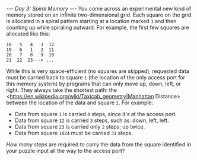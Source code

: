 *--- Day 3: Spiral Memory ---*
You come across an experimental new kind of memory stored on an infinite two-dimensional grid.
Each square on the grid is allocated in a spiral pattern starting at a location marked `1` and then counting up while spiraling outward. For example, the first few squares are allocated like this:
```17  16  15  14  13
18   5   4   3  12
19   6   1   2  11
20   7   8   9  10
21  22  23---> ...
```
While this is very space-efficient (no squares are skipped), requested data must be carried back to square `1` (the location of the only access port for this memory system) by programs that can only move up, down, left, or right. They always take the shortest path: the <https://en.wikipedia.org/wiki/Taxicab_geometry|Manhattan Distance> between the location of the data and square `1`.
For example:

- Data from square `1` is carried `0` steps, since it's at the access port.
- Data from square `12` is carried `3` steps, such as: down, left, left.
- Data from square `23` is carried only `2` steps: up twice.
- Data from square `1024` must be carried `31` steps.

_How many steps_ are required to carry the data from the square identified in your puzzle input all the way to the access port?
